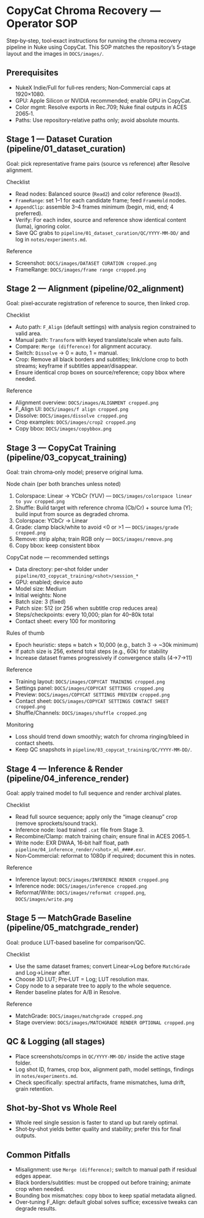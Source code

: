 # CopyCat Chroma Recovery — Operator SOP

Step‑by‑step, tool‑exact instructions for running the chroma recovery pipeline in Nuke using CopyCat. This SOP matches the repository’s 5‑stage layout and the images in `DOCS/images/`.

## Prerequisites
- NukeX Indie/Full for full‑res renders; Non‑Commercial caps at 1920×1080.
- GPU: Apple Silicon or NVIDIA recommended; enable GPU in CopyCat.
- Color mgmt: Resolve exports in Rec.709; Nuke final outputs in ACES 2065‑1.
- Paths: Use repository‑relative paths only; avoid absolute mounts.

## Stage 1 — Dataset Curation (pipeline/01_dataset_curation)
Goal: pick representative frame pairs (source vs reference) after Resolve alignment.

Checklist
- Read nodes: Balanced source (`Read2`) and color reference (`Read3`).
- `FrameRange`: set 1–1 for each candidate frame; feed `FrameHold` nodes.
- `AppendClip`: assemble 3–4 frames minimum (begin, mid, end; 4 preferred).
- Verify: For each index, source and reference show identical content (luma), ignoring color.
- Save QC grabs to `pipeline/01_dataset_curation/QC/YYYY-MM-DD/` and log in `notes/experiments.md`.

Reference
- Screenshot: `DOCS/images/DATASET CURATION cropped.png`
- FrameRange: `DOCS/images/frame range cropped.png`

## Stage 2 — Alignment (pipeline/02_alignment)
Goal: pixel‑accurate registration of reference to source, then linked crop.

Checklist
- Auto path: `F_Align` (default settings) with analysis region constrained to valid area.
- Manual path: `Transform` with keyed translate/scale when auto fails.
- Compare: `Merge (difference)` for alignment accuracy.
- Switch: `Dissolve` → 0 = auto, 1 = manual.
- Crop: Remove all black borders and subtitles; link/clone crop to both streams; keyframe if subtitles appear/disappear.
- Ensure identical crop boxes on source/reference; copy bbox where needed.

Reference
- Alignment overview: `DOCS/images/ALIGNMENT cropped.png`
- F_Align UI: `DOCS/images/f align cropped.png`
- Dissolve: `DOCS/images/dissolve cropped.png`
- Crop examples: `DOCS/images/crop2 cropped.png`
- Copy bbox: `DOCS/images/copybbox.png`

## Stage 3 — CopyCat Training (pipeline/03_copycat_training)
Goal: train chroma‑only model; preserve original luma.

Node chain (per both branches unless noted)
1) Colorspace: Linear → YCbCr (YUV) — `DOCS/images/colorspace linear to yuv cropped.png`
2) Shuffle: Build target with reference chroma (Cb/Cr) + source luma (Y); build input from source as degraded chroma.
3) Colorspace: YCbCr → Linear
4) Grade: clamp black/white to avoid <0 or >1 — `DOCS/images/grade cropped.png`
5) Remove: strip alpha; train RGB only — `DOCS/images/remove.png`
6) Copy bbox: keep consistent bbox

CopyCat node — recommended settings
- Data directory: per‑shot folder under `pipeline/03_copycat_training/<shot>/session_*`
- GPU: enabled; device auto
- Model size: Medium
- Initial weights: None
- Batch size: 3 (fixed)
- Patch size: 512 (or 256 when subtitle crop reduces area)
- Steps/checkpoints: every 10,000; plan for 40–80k total
- Contact sheet: every 100 for monitoring

Rules of thumb
- Epoch heuristic: steps ≈ batch × 10,000 (e.g., batch 3 → ~30k minimum)
- If patch size is 256, extend total steps (e.g., 60k) for stability
- Increase dataset frames progressively if convergence stalls (4→7→11)

Reference
- Training layout: `DOCS/images/COPYCAT TRAINING cropped.png`
- Settings panel: `DOCS/images/COPYCAT SETTINGS cropped.png`
- Preview: `DOCS/images/COPYCAT SETTINGS PREVIEW cropped.png`
- Contact sheet: `DOCS/images/COPYCAT SETTINGS CONTACT SHEET cropped.png`
- Shuffle/Channels: `DOCS/images/shuffle cropped.png`

Monitoring
- Loss should trend down smoothly; watch for chroma ringing/bleed in contact sheets.
- Keep QC snapshots in `pipeline/03_copycat_training/QC/YYYY-MM-DD/`.

## Stage 4 — Inference & Render (pipeline/04_inference_render)
Goal: apply trained model to full sequence and render archival plates.

Checklist
- Read full source sequence; apply only the “image cleanup” crop (remove sprockets/sound track).
- Inference node: load trained `.cat` file from Stage 3.
- Recombine/Clamp: match training chain; ensure final in ACES 2065‑1.
- Write node: EXR DWAA, 16‑bit half float, path `pipeline/04_inference_render/<shot>_ml_####.exr`.
- Non‑Commercial: reformat to 1080p if required; document this in notes.

Reference
- Inference layout: `DOCS/images/INFERENCE RENDER cropped.png`
- Inference node: `DOCS/images/inference cropped.png`
- Reformat/Write: `DOCS/images/reformat cropped.png`, `DOCS/images/write.png`

## Stage 5 — MatchGrade Baseline (pipeline/05_matchgrade_render)
Goal: produce LUT‑based baseline for comparison/QC.

Checklist
- Use the same dataset frames; convert Linear→Log before `MatchGrade` and Log→Linear after.
- Choose 3D LUT; Pre‑LUT = Log; LUT resolution max.
- Copy node to a separate tree to apply to the whole sequence.
- Render baseline plates for A/B in Resolve.

Reference
- MatchGrade: `DOCS/images/matchgrade cropped.png`
- Stage overview: `DOCS/images/MATCHGRADE RENDER OPTIONAL cropped.png`

## QC & Logging (all stages)
- Place screenshots/comps in `QC/YYYY-MM-DD/` inside the active stage folder.
- Log shot ID, frames, crop box, alignment path, model settings, findings in `notes/experiments.md`.
- Check specifically: spectral artifacts, frame mismatches, luma drift, grain retention.

## Shot‑by‑Shot vs Whole Reel
- Whole reel single session is faster to stand up but rarely optimal.
- Shot‑by‑shot yields better quality and stability; prefer this for final outputs.

## Common Pitfalls
- Misalignment: use `Merge (difference)`; switch to manual path if residual edges appear.
- Black borders/subtitles: must be cropped out before training; animate crop when needed.
- Bounding box mismatches: copy bbox to keep spatial metadata aligned.
- Over‑tuning F_Align: default global solves suffice; excessive tweaks can degrade results.
